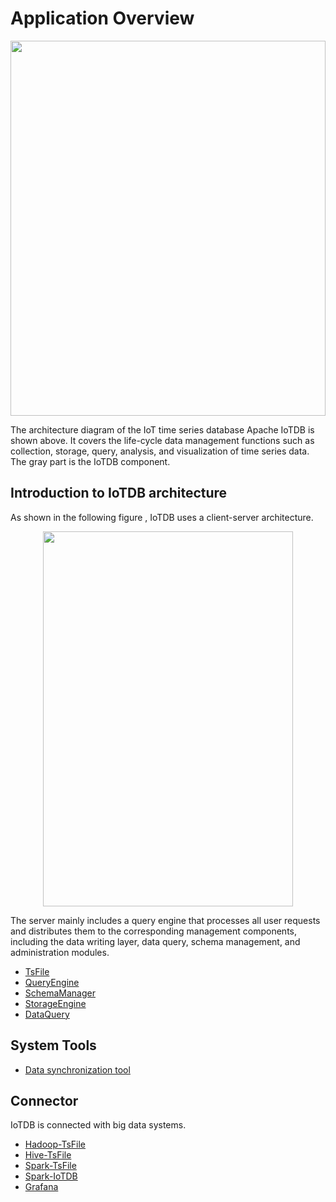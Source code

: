 <!--

    Licensed to the Apache Software Foundation (ASF) under one
    or more contributor license agreements.  See the NOTICE file
    distributed with this work for additional information
    regarding copyright ownership.  The ASF licenses this file
    to you under the Apache License, Version 2.0 (the
    "License"); you may not use this file except in compliance
    with the License.  You may obtain a copy of the License at
    
        http://www.apache.org/licenses/LICENSE-2.0
    
    Unless required by applicable law or agreed to in writing,
    software distributed under the License is distributed on an
    "AS IS" BASIS, WITHOUT WARRANTIES OR CONDITIONS OF ANY
    KIND, either express or implied.  See the License for the
    specific language governing permissions and limitations
    under the License.

-->

# Application Overview

<img style="width:100%; max-width:800px; max-height:600px; margin-left:auto; margin-right:auto; display:block;" src="https://user-images.githubusercontent.com/19167280/73625222-ddd88680-467e-11ea-9098-e808ed4979c5.png">

The architecture diagram of the IoT time series database Apache IoTDB is shown above. It covers the life-cycle data management functions such as collection, storage, query, analysis, and visualization of time series data. The gray part is the IoTDB component.

## Introduction to IoTDB architecture

As shown in the following figure ,  IoTDB uses a client-server architecture.

<img style="width:100%; max-width:400px; max-height:600px; margin-left:auto; margin-right:auto; display:block;" src="https://user-images.githubusercontent.com/19167280/73625221-ddd88680-467e-11ea-9cf3-70367e5886f4.png">

The server mainly includes a query engine that processes all user requests and distributes them to the corresponding management components, including the data writing layer, data query, schema management, and administration modules.

* [TsFile](../1-TsFile/1-TsFile.html)
* [QueryEngine](../2-QueryEngine/1-QueryEngine.html)
* [SchemaManager](../3-SchemaManager/1-SchemaManager.html)
* [StorageEngine](../4-StorageEngine/1-StorageEngine.html)
* [DataQuery](../5-DataQuery/1-DataQuery.html)

## System Tools

* [Data synchronization tool](../6-Tools/1-Sync.html)

## Connector

IoTDB is connected with big data systems.

* [Hadoop-TsFile](/#/SystemDesign/progress/chap7/sec1)
* [Hive-TsFile](../7-Connector/2-Hive-TsFile.html)
* [Spark-TsFile](../7-Connector/3-Spark-TsFile.html)
* [Spark-IoTDB](../7-Connector/4-Spark-IOTDB.html)
* [Grafana](/#/SystemDesign/progress/chap7/sec5)
